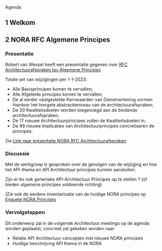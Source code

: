 Agenda

## 1 Welkom

## 2 NORA RFC Algemene Principes 


### Presentatie
Robert van Wessel heeft een presentatie gegeven over [RFC Architectuurafspraken tav Algemene Principes](https://www.noraonline.nl/wiki/RFC_Bindende_architectuurafspraken_2022)

Totale set van wijzigingen per 1-1-2023:
- Alle Basisprincipes komen te vervallen;
- Alle Afgeleide principes komen te vervallen;
- De al eerder vastgestelde Kernwaarden van Dienstverlening vormen hierdoor het hoogste abstractieniveau van de architectuurafspraken;
- De 20 Kwaliteitsdoelen worden toegevoegd aan de bindende architectuurafspraken;
- De 17 nieuwe Architectuurprincipes vullen de Kwaliteitsdoelen in;
- De 89 nieuwe Implicaties van Architectuurprincipes concretiseren de principes.

Zie [Link naar presentatie NORA RFC Architectuurafspraken](https://github.com/Geonovum/KP-APIs/blob/master/Werkgroep%20API%20architectuur/Verslagen/20220930/Handreiking%20doorvoeren%20wijzigingen%20in%20NORA%20v0.2.pdf)


### Discussie

Met de werkgroep is gesproken over de gevolgen van de wijziging en hoe het API-thema en API Architectuur principes kunnen aansluiten:

Zijn er bv ook generieke API-Architectuur Principes op te stellen ? (of bieden algemene principes voldoende richting)

(Zie ook de eerdere inventarisatie van de huidige NORA principes op [Enquete NORA Principes](https://github.com/Geonovum/KP-APIs/blob/master/Werkgroep%20API%20architectuur/Verslagen/20200703/NORA-API-enquete.md)

### Vervolgstappen

Dit onderwerp zal in de volgende Architectuur meetings op de agenda worden geplaatst, concreet zal gekeken worden naar:

- Relatie API Architectuur concepten met nieuwe NORA principes
- Huidige beschrijving API thema in de NORA



